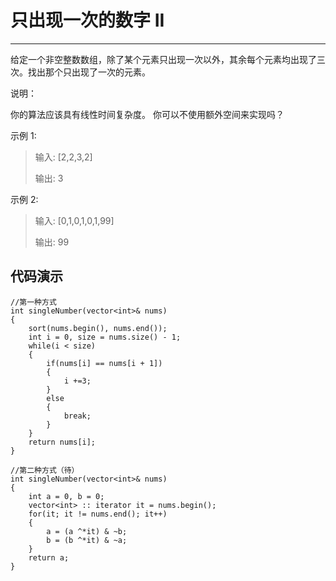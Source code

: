 # 只出现一次的数字 II #
----------------------------------------
给定一个非空整数数组，除了某个元素只出现一次以外，其余每个元素均出现了三次。找出那个只出现了一次的元素。

说明：

你的算法应该具有线性时间复杂度。 你可以不使用额外空间来实现吗？

示例 1:

> 输入: [2,2,3,2]
> 
> 输出: 3

示例 2:

> 输入: [0,1,0,1,0,1,99]
> 
> 输出: 99
## 代码演示 ##
    //第一种方式
    int singleNumber(vector<int>& nums) 
    {
        sort(nums.begin(), nums.end());
        int i = 0, size = nums.size() - 1;
        while(i < size)
        {
            if(nums[i] == nums[i + 1])
            {
                i +=3;
            }             
            else
            {
                break;
            }                
        }
        return nums[i];
    }

	//第二种方式（待）
    int singleNumber(vector<int>& nums) 
    {
        int a = 0, b = 0;
        vector<int> :: iterator it = nums.begin();
        for(it; it != nums.end(); it++)
        {
            a = (a ^*it) & ~b;
            b = (b ^*it) & ~a;
        }
        return a;
    }



